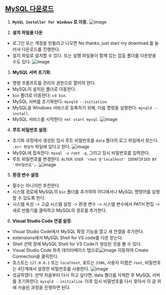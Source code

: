 ## [MySQL 다운로드](https://dev.mysql.com/downloads/)

1. **``MySQL Installer for Windows`` 로 이동.**
![image](https://github.com/ChoiJeonSeok/TIL/assets/82266289/0c4f9a77-ce27-4ebb-8e90-d777254dfcfe)

2. **설치 파일을 다운**
- 로그인 또는 계정을 만들라고 나오면 No thanks, just start my download.를 눌러서 다운로드를 진행한다.
- 설치 파일로 설치할 수 있다. 또는 실행 파일들이 함께 있는 압출 폴더를 다운받을 수도 있다.
![image](https://github.com/ChoiJeonSeok/TIL/assets/82266289/cda66f25-3a44-4108-ba6e-7b999d995a4b)

3. **MySQL 서버 초기화**:
- 명령 프롬프트를 관리자 권한으로 열어야 한다.
- MySQL이 설치된 폴더로 이동한다. 
- `bin` 폴더로 이동한다: `cd bin`.
- MySQL 서버를 초기화한다: `mysqld --initialize`.
- MySQL을 Windows 서비스로 등록하기 위해, 다음 명령을 실행한다: `mysqld --install`.
- MySQL 서비스를 시작한다: `net start mysql`.
![image](https://github.com/ChoiJeonSeok/TIL/assets/82266289/ec189ec8-7790-4cd1-bc50-ca7c7ecac2f6)

4. **루트 비밀번호 설정**:
- 초기화 과정에서 생성된 임시 루트 비밀번호를 `data` 폴더의 로그 파일에서 찾는다. `.err 확장자` 파일에 있다고 한다.
![image](https://github.com/ChoiJeonSeok/TIL/assets/82266289/431bea0a-2457-457e-8c10-662726f10d65)
- MySQL에 접속한다: `mysql -u root -p`, 그리고 임시 비밀번호를 입력한다.
- 루트 비밀번호를 변경한다: `ALTER USER 'root'@'localhost' IDENTIFIED BY '새비밀번호';`.
![image](https://github.com/ChoiJeonSeok/TIL/assets/82266289/9d124f39-9307-46a0-9b36-8b9cc8538e13)


5. **환경 변수 설정**
- 필수는 아니지만 추천한다.
- 시스템 경로에 MySQL의 `bin` 폴더를 추가하여 어디에서나 MySQL 명령어를 실행할 수 있도록 한다.
- 시스템 속성 -> 고급 시스템 설정 -> 환경 변수 -> 시스템 변수에서 PATH 편집 -> 새로 만들기를 클릭하고 MySQL의 경로를 추가한다.

6. **Visual Studio Code 연결 설정**:
- Visual Studio Code에서 MySQL 확장 기능을 열고 새 연결을 추가한다.
- extensions에서 MySQL Shell for VS code를 다운 받는다.
- Shell 선택 창에 MySQL Shell for VS Code가 생성된 것을 볼 수 있다.
- Visual Studio Code 좌측 데이터베이스 탭으로![image](https://github.com/ChoiJeonSeok/TIL/assets/82266289/20211250-43cf-44fa-88a8-cf3c1cfed745) 이동하여 Create Connection을 클릭한다.
- 호스트는 `127.0.0.1` 또는 `localhost`, 포트는 `3306`, 사용자 이름은 `root`, 비밀번호는 4단계에서 설정한 비밀번호를 사용한다.
![image](https://github.com/ChoiJeonSeok/TIL/assets/82266289/9fb8bb80-ce8c-403c-9d93-290b4f875f6a)
- 성공하였다. 만약 처음부터 다시 하고 싶다면, data 폴더를 삭제한 후 MySQL 서버를 초기화한다: `mysqld --initialize`. 이후 임시 비밀번호를 다시 찾아서 이 글 위에 서술된 과정을 진행하면 된다.